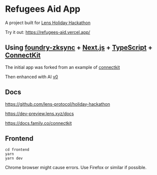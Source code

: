# Refugees Aid App

A project built for [Lens Holiday Hackathon](https://www.lens.xyz/news/lens-holiday-hackathon)

Try it out: https://refugees-aid.vercel.app/

## Using [foundry-zksync](https://github.com/matter-labs/foundry-zksync) + [Next.js](https://nextjs.org/) + [TypeScript](https://www.typescriptlang.org/) + [ConnectKit](https://github.com/family/connectkit)

The initial app was forked from an example of [connectkit](https://github.com/family/connectkit/tree/main/examples/nextjs-app)

Then enhanced with AI [v0](https://v0.dev/chat) 


## Docs

https://github.com/lens-protocol/holiday-hackathon

https://dev-preview.lens.xyz/docs

https://docs.family.co/connectkit


## Frontend

```shell
cd frontend
yarn
yarn dev
```

Chrome browser might cause errors. Use Firefox or similar if possible.
